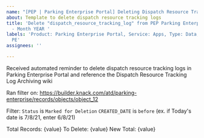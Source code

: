 ```yaml
---
name: "[PEP | Parking Enterprise Portal] Deleting Dispatch Resource Tracking logs"
about: Template to delete dispatch resource tracking logs
title: 'Delete "dispatch_resource_tracking_log" from PEP Parking Enterprise Portal
  - Month YEAR '
labels: 'Product: Parking Enterprise Portal, Service: Apps, Type: Data, Workgroup:
  PE'
assignees: ''

---
```


Received automated reminder to delete dispatch resource tracking logs in Parking Enterprise Portal and reference the Dispatch Resource Tracking Log Archiving wiki

Ran filter on: https://builder.knack.com/atd/parking-enterprise/records/objects/object_12

Filter:
`Status` is `Marked for Deletion`
`CREATED_DATE` is `before` <one months ago>  (ex. if Today's date is 7/8/21, enter 6/8/21)

Total Records: {value}
To Delete: {value}
New Total: {value}

